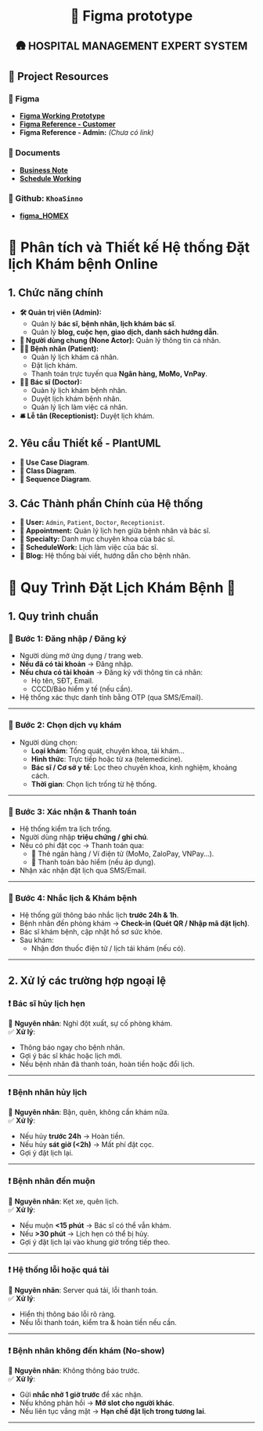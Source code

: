 <div align="center">

# 🔖 Figma prototype  

## 🛖 HOSPITAL MANAGEMENT EXPERT SYSTEM

</div>

## 🔗 Project Resources  

### 🎨 Figma  

- **[Figma Working Prototype](https://www.figma.com/design/xxXo1yWBvQtZoEjQ2t7lCW/Project-Figma---PYN---HTTT2211?node-id=34-47&p=f&t=6KAOhodyA2UltDyg-0)**  
- **[Figma Reference - Customer](https://www.figma.com/design/KaxD6zBpUpMq0sLqzwJX8H/DoctorHunt---Doctor-Consultant-Mobile-App-(Community)?node-id=0-1&p=f&t=yByZ9BQnSAxSQLQA-0)**  
- **Figma Reference - Admin:** _(Chưa có link)_  

### 📄 Documents  

- **[Business Note](https://docs.google.com/document/d/1ya6UClV7KJTG5VzYEF8G8-yvrhJxeWHWIi_07qigAuI/edit?usp=sharing)**  
- **[Schedule Working](https://docs.google.com/spreadsheets/d/1VRaBpYTzO6Wa7p0dzqGcebUMFUa7zOEqVWh7437t3us/edit?usp=drive_link)**  

### 👀 Github: `KhoaSinno`

- **[figma_HOMEX](https://github.com/KhoaSinno/figma_HOMEX)**  

# 📌 Phân tích và Thiết kế Hệ thống Đặt lịch Khám bệnh Online  

## **1. Chức năng chính**  

- **🛠️ Quản trị viên (Admin):**  
  - Quản lý **bác sĩ, bệnh nhân, lịch khám bác sĩ**.  
  - Quản lý **blog, cuộc hẹn, giao dịch, danh sách hướng dẫn**.  
- **👤 Người dùng chung (None Actor):** Quản lý thông tin cá nhân.
- **🧑‍⚕️ Bệnh nhân (Patient):**  
  - Quản lý lịch khám cá nhân.  
  - Đặt lịch khám.  
  - Thanh toán trực tuyến qua **Ngân hàng, MoMo, VnPay**.  
- **👨‍⚕️ Bác sĩ (Doctor):**  
  - Quản lý lịch khám bệnh nhân.
  - Duyệt lịch khám bệnh nhân.
  - Quản lý lịch làm việc cá nhân.  
- **🛎️ Lễ tân (Receptionist):** Duyệt lịch khám.  

## **2. Yêu cầu Thiết kế - PlantUML**  

- **📌 Use Case Diagram**.  
- **📌 Class Diagram**.  
- **📌 Sequence Diagram**.  

## **3. Các Thành phần Chính của Hệ thống**  

- **👤 User:** `Admin`, `Patient`, `Doctor`, `Receptionist`.  
- **📅 Appointment:** Quản lý lịch hẹn giữa bệnh nhân và bác sĩ.  
- **🏥 Specialty:** Danh mục chuyên khoa của bác sĩ.  
- **📆 ScheduleWork:** Lịch làm việc của bác sĩ.  
- **📝 Blog:** Hệ thống bài viết, hướng dẫn cho bệnh nhân.  

# 📌 Quy Trình Đặt Lịch Khám Bệnh 🏥  

## **1. Quy trình chuẩn**  

### **🔹 Bước 1: Đăng nhập / Đăng ký**  

- Người dùng mở ứng dụng / trang web.  
- **Nếu đã có tài khoản** → Đăng nhập.  
- **Nếu chưa có tài khoản** → Đăng ký với thông tin cá nhân:  
  - Họ tên, SĐT, Email.  
  - CCCD/Bảo hiểm y tế (nếu cần).  
- Hệ thống xác thực danh tính bằng OTP (qua SMS/Email).  

---

### **🔹 Bước 2: Chọn dịch vụ khám**  

- Người dùng chọn:  
  - **Loại khám**: Tổng quát, chuyên khoa, tái khám…  
  - **Hình thức**: Trực tiếp hoặc từ xa (telemedicine).  
  - **Bác sĩ / Cơ sở y tế**: Lọc theo chuyên khoa, kinh nghiệm, khoảng cách.  
  - **Thời gian**: Chọn lịch trống từ hệ thống.  

---

### **🔹 Bước 3: Xác nhận & Thanh toán**  

- Hệ thống kiểm tra lịch trống.  
- Người dùng nhập **triệu chứng / ghi chú**.  
- Nếu có phí đặt cọc → Thanh toán qua:  
  - 🏦 Thẻ ngân hàng / Ví điện tử (MoMo, ZaloPay, VNPay…).  
  - 📑 Thanh toán bảo hiểm (nếu áp dụng).  
- Nhận xác nhận đặt lịch qua SMS/Email.  

---

### **🔹 Bước 4: Nhắc lịch & Khám bệnh**  

- Hệ thống gửi thông báo nhắc lịch **trước 24h & 1h**.  
- Bệnh nhân đến phòng khám → **Check-in (Quét QR / Nhập mã đặt lịch)**.  
- Bác sĩ khám bệnh, cập nhật hồ sơ sức khỏe.  
- Sau khám:  
  - Nhận đơn thuốc điện tử / lịch tái khám (nếu có).  

---

## **2. Xử lý các trường hợp ngoại lệ**  

### **❗ Bác sĩ hủy lịch hẹn**  

🔹 **Nguyên nhân**: Nghỉ đột xuất, sự cố phòng khám.  
✅ **Xử lý**:  

- Thông báo ngay cho bệnh nhân.  
- Gợi ý bác sĩ khác hoặc lịch mới.  
- Nếu bệnh nhân đã thanh toán, hoàn tiền hoặc đổi lịch.  

---

### **❗ Bệnh nhân hủy lịch**  

🔹 **Nguyên nhân**: Bận, quên, không cần khám nữa.  
✅ **Xử lý**:  

- Nếu hủy **trước 24h** → Hoàn tiền.  
- Nếu hủy **sát giờ (<2h)** → Mất phí đặt cọc.  
- Gợi ý đặt lịch lại.  

---

### **❗ Bệnh nhân đến muộn**  

🔹 **Nguyên nhân**: Kẹt xe, quên lịch.  
✅ **Xử lý**:  

- Nếu muộn **<15 phút** → Bác sĩ có thể vẫn khám.  
- Nếu **>30 phút** → Lịch hẹn có thể bị hủy.  
- Gợi ý đặt lịch lại vào khung giờ trống tiếp theo.  

---

### **❗ Hệ thống lỗi hoặc quá tải**  

🔹 **Nguyên nhân**: Server quá tải, lỗi thanh toán.  
✅ **Xử lý**:  

- Hiển thị thông báo lỗi rõ ràng.  
- Nếu lỗi thanh toán, kiểm tra & hoàn tiền nếu cần.  

---

### **❗ Bệnh nhân không đến khám (No-show)**  

🔹 **Nguyên nhân**: Không thông báo trước.  
✅ **Xử lý**:  

- Gửi **nhắc nhở 1 giờ trước** để xác nhận.  
- Nếu không phản hồi → **Mở slot cho người khác**.  
- Nếu liên tục vắng mặt → **Hạn chế đặt lịch trong tương lai**.  

---
